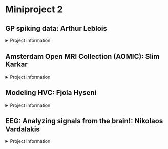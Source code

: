 # Miniproject 2 
## GP spiking data: Arthur Leblois

<details>

<summary>Project information</summary>
Parkinsonian patients and animal models are known to display abnormal oscillations in the beta range (12-30 Hz) in the basal ganglia-thalamo-cortical network. In particular, neural activity in the basal ganglia, including the Globus pallidus, show abnormally strong synchrony with cortical EEG in the beta range. Recently, Mallet et al (Mallet et al., 2012, attached) described two neural populations in the Globus pallidus (GP) based on the axonal projections and synchrony of their activity to cortical EEG during slow wave activity in anaesthetized rats. In this project, you will analyse four data sets concisting in extracellular activity of single GP neurons simulatneously recorded (10-15 neurons per recording) in anaesthetized rats in four    conditions: normal animals in 'slow wave state' and 'activated state',and parkinsonian rats in 'slow wave state' and 'activated state'. The slow wave and activated states are 2 different states displayed by rats during anaesthesia which displkay different patterns of EEG activity. 

The goal of the project is to quantify the oscillatory synchrony between GP neurons and the cortical EEG in the parkinsonian rats in both states. The two distinct neuronal populations of the GPe display different patterns of low frequency (1Hz) synchrony with cortical EEG in the slow wave state. Synchrony between GP neurons and EEG at beta frequency (12-30 Hz) during the activated state will be caracterized, and the correlation between GP neurons will be used to show the difference in their firing pattern during beta oscillations. Altogether, the resultsof Figure 1 of the paper can be reproduced on this sample data set.

[https://doi.org/10.1016/j.neuron.2012.04.027](https://doi.org/10.1016/j.neuron.2012.04.027)
</details>

## Amsterdam Open MRI Collection (AOMIC): Slim Karkar
<details>

<summary>Project information</summary>
In this project, we will work on fMRI data from the  Amsterdam Open MRI Collection (AOMIC).

The AOMIC dataset gathers MRI data from more than a thousand individuals obtained on a 3 Tesla imager. For each subject we can access the T1-weighted images ( anatomical image), the diffusion-weighted images ( white-matter tracts)  and fMRI sequences (task-based and resting states). The dataset gives access to both raw and preprocessed (derivative) data. The description of the data acquisition and processing is available here : 

Snoek, L., van der Miesen, M. M., Beemsterboer, T., Van Der Leij, A., Eigenhuis, A., & Scholte, H. S. (2021). The Amsterdam Open MRI Collection, a set of multimodal MRI datasets for individual difference analyses. Scientific data, 8(1), 1-23.

All data are publicly available for downloads using AWS s3 buckets s3://openneuro.org/.
The projects will use Jupyter Notebook with the following library : numpy, scipy,  scikit-learn; nilearn.

aim (i):  we will study HRF variation for various task and use convolution tools to fine tune HRF models in different activation task using following model : https://github.com/andrewjahn/AndysBrainBook/blob/master/docs/SPM/SPM_Short_Course/SPM_Statistics/SPM_03_Stats_HRF_Overview.rst

aim (ii): we will use time-frequency analysis to propose connectivity map in resting-state and compared with the RSN proposed in the paper :  

Smith, SM, Fox, PT, Miller, KL, Glahn, DC, Fox, PM, Mackay, CE, Filippini, N, Watkins, KE, Toro, R, Laird, AR, Beckmann, CF (2009). Correspondence of the brain's functional architecture during activation and rest. Proc Natl Acad Sci U S A, 106, 31:13040-5.**
To start preparing for the project, you can get familiar with the resources below. This pipeline is a useful guide when it comes to the steps required to preprocess (clean) EEG data:
https://sccn.ucsd.edu/wiki/Makoto%27s_preprocessing_pipeline
</details>

## Modeling HVC: Fjola Hyseni
<details>

<summary>Project information</summary>
Propagation of activity patterns in a network of locally interconnected populations of neurons.
Aim: The aim of the project is to implement and investigate a simplified model of HVC.

Background: Experimental evidence shows that in several sensory and motor related parts of the brain, neurons present an activity that depends on particular features of the sensory stimuli or of the motor output. In the premotor song control nucleus HVC of singing birds fire preferentially at specific times during the song production. 

Implementation: The model consists of a network of interconnected neurons or populations of neurons. The neurons are modelled as integrate and fire neurons. Each neuron in the network fires at different time instants during song production. We aim to build step by step a chain of populations of neurons featuring a propagating neuronal activity. At each step we will discuss the limits of the achieved network model and try to overcome these limits. 
https://doi.org/10.1038/s41467-018-03261-5
</details>

## EEG: Analyzing signals from the brain!: Nikolaos Vardalakis
<details>

<summary>Project information</summary>
The goal of this project is to learn how to manipulate EEG data. In EEG research, recorded raw data that are used in analyses require preparation, also called preprocessing, a process that involves a number of manipulations. We will use a live dataset recorded from a single participant and we will take a closer look on the data collected during the equipment calibration step, assessing the baseline brain activity of the participant with their eyes open and their eyes closed. Can we identify the subtle differences on the EEG traces and the underlying rhythms?

To start preparing for the project, you can get familiar with the resources below. This pipeline is a useful guide when it comes to the steps required to preprocess (clean) EEG data:
https://sccn.ucsd.edu/wiki/Makoto%27s_preprocessing_pipeline
</details>


